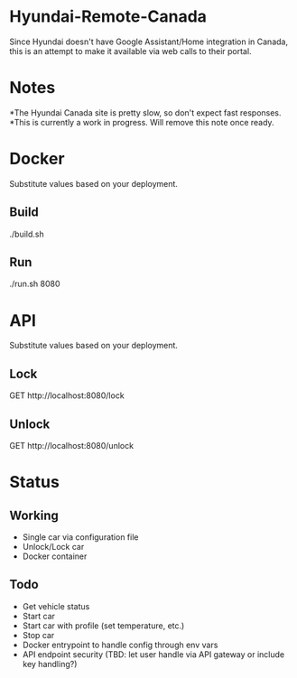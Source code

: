 # Hyundai-Remote-Canada
Since Hyundai doesn't have Google Assistant/Home integration in Canada, this is an attempt to make it available via web calls to their portal.

# Notes

*The Hyundai Canada site is pretty slow, so don't expect fast responses.
*This is currently a work in progress. Will remove this note once ready.

# Docker
Substitute values based on your deployment.
## Build
./build.sh
## Run
./run.sh 8080

# API
Substitute values based on your deployment.
## Lock
GET http://localhost:8080/lock
## Unlock
GET http://localhost:8080/unlock

# Status
## Working
- Single car via configuration file
- Unlock/Lock car
- Docker container
## Todo
- Get vehicle status
- Start car
- Start car with profile (set temperature, etc.)
- Stop car
- Docker entrypoint to handle config through env vars
- API endpoint security (TBD: let user handle via API gateway or include key handling?)

